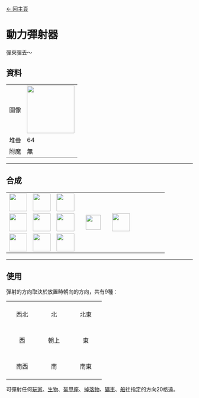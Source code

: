 [← 回主頁](../)
# 動力彈射器
彈來彈去～

## 資料
<table>
    <tr><td align="end">圖像</td><td><img src="https://i.imgur.com/yPFVjtw.png" width="128"/></td></tr>
    <tr><td align="end">堆疊</td><td>64</td></tr>
    <tr><td align="end">附魔</td><td>無</td></tr>
</table>

---

## 合成
<table>
    <tr><td><img src="https://i.imgur.com/Nz7hGwj.png" width="48"/></td><td><img src="https://i.imgur.com/3F70bl7.png" width="48"/></td><td><img src="https://i.imgur.com/Nz7hGwj.png" width="48"/></td><td colspan="3"></td></tr>
    <tr><td><img src="https://i.imgur.com/Nz7hGwj.png" width="48"/></td><td><img src="https://i.imgur.com/LwYmaqL.png" width="48"/></td><td><img src="https://i.imgur.com/Nz7hGwj.png" width="48"/></td><td width="70" align="center"><img src="https://i.imgur.com/VE0KqIE.png" width="40"/></td><td><img src="https://i.imgur.com/yPFVjtw.png" width="48"/></td><td width="70"></td></tr>
    <tr><td><img src="https://i.imgur.com/Nz7hGwj.png" width="48"/></td><td><img src="https://i.imgur.com/Nz7hGwj.png" width="48"/></td><td><img src="https://i.imgur.com/Nz7hGwj.png" width="48"/></td><td colspan="3"></td></tr>
</table>

---

## 使用

彈射的方向取決於放置時朝向的方向，共有9種：  

<table>
    <tr><td align="center" width="70" height="70">西北</td><td align="center" width="70" height="70">北</td><td align="center" width="70" height="70">北東</td></tr>
    <tr><td align="center" width="70" height="70">西</td><td align="center" width="70" height="70">朝上</td><td align="center" width="70" height="70">東</td></tr>
    <tr><td align="center" width="70" height="70">南西</td><td align="center" width="70" height="70">南</td><td align="center" width="70" height="70">南東</td></tr>
</table>

可彈射任何[玩家](https://minecraft.fandom.com/zh/wiki/玩家)、[生物](https://minecraft.fandom.com/zh/wiki/生物)、[盔甲座](https://minecraft.fandom.com/zh/wiki/盔甲座)、[掉落物](https://minecraft.fandom.com/zh/wiki/掉落物)、[礦車](https://minecraft.fandom.com/zh/wiki/礦車)、[船](https://minecraft.fandom.com/zh/wiki/船)往指定的方向20格遠。